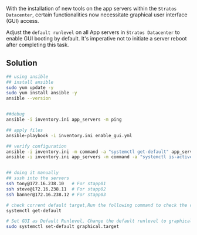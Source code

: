 With the installation of new tools on the app servers within the `Stratos Datacenter`, certain functionalities now necessitate graphical user interface (GUI) access.

Adjust the `default runlevel` on all App servers in `Stratos Datacenter` to enable GUI booting by default. It's imperative not to initiate a server reboot after completing this task.
## Solution
```bash
## using ansible
## install ansible
sudo yum update -y
sudo yum install ansible -y
ansible --version


##debug
ansible -i inventory.ini app_servers -m ping

## apply files
ansible-playbook -i inventory.ini enable_gui.yml

## verify configuration
ansible -i inventory.ini -m command -a "systemctl get-default" app_servers
ansible -i inventory.ini app_servers -m command -a "systemctl is-active graphical.target"


## doing it manually
## sssh into the servers
ssh tony@172.16.238.10   # For stapp01
ssh steve@172.16.238.11  # For stapp02
ssh banner@172.16.238.12 # For stapp03

# check corrent default target,Run the following command to check the current default runlevel:
systemctl get-default

# Set GUI as Default Runlevel, Change the default runlevel to graphical.target:
sudo systemctl set-default graphical.target


